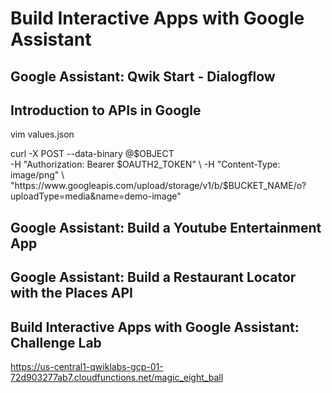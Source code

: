 # Build Interactive Apps with Google Assistant

## Google Assistant: Qwik Start - Dialogflow

## Introduction to APIs in Google
vim values.json

curl -X POST --data-binary @$OBJECT \
    -H "Authorization: Bearer $OAUTH2_TOKEN" \
    -H "Content-Type: image/png" \
    "https://www.googleapis.com/upload/storage/v1/b/$BUCKET_NAME/o?uploadType=media&name=demo-image"

## Google Assistant: Build a Youtube Entertainment App

## Google Assistant: Build a Restaurant Locator with the Places API

## Build Interactive Apps with Google Assistant: Challenge Lab
https://us-central1-qwiklabs-gcp-01-72d903277ab7.cloudfunctions.net/magic_eight_ball